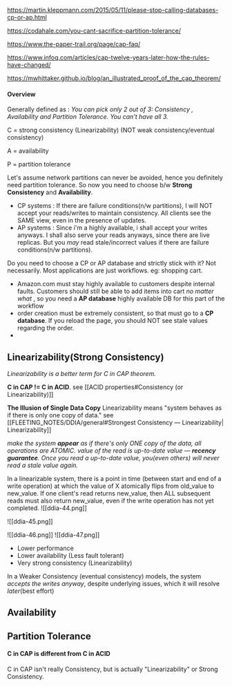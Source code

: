 https://martin.kleppmann.com/2015/05/11/please-stop-calling-databases-cp-or-ap.html


https://codahale.com/you-cant-sacrifice-partition-tolerance/

https://www.the-paper-trail.org/page/cap-faq/

https://www.infoq.com/articles/cap-twelve-years-later-how-the-rules-have-changed/

https://mwhittaker.github.io/blog/an_illustrated_proof_of_the_cap_theorem/

#### Overview
Generally defined as : _You can pick only 2 out of 3: Consistency , Availability and Partition Tolerance. You can't have all 3._

C = strong consistency (Linearizability) (NOT weak consistency/eventual consistency)

A = availability

P = partition tolerance 

Let's assume network partitions can never be avoided, hence you definitely need partition tolerance. So now you need to choose b/w **Strong Consistency** and **Availability**.
- CP systems : If there are failure conditions(n/w partitions), I will NOT accept your reads/writes to maintain consistency. All clients see the SAME view, even in the presence of updates.
- AP systems : Since i'm a highly available, i shall accept your writes anyways. I shall also serve your reads anyways, since there are live replicas. But you _may_ read stale/incorrect values if there are failure conditions(n/w partitions).

Do you need to choose a CP or AP database and strictly stick with it? Not necessarily. Most applications are just workflows. eg: shopping cart. 
- Amazon.com must stay highly available to customers despite internal faults. Customers should still be able to add items into cart *no matter what* , so you need a **AP database** highly available DB for this part of the workflow
- order creation must be extremely consistent, so that must go to a **CP database**. If you reload the page, you should NOT see stale values regarding the order.
- 

## Linearizability(Strong Consistency)
_Linearizability is a better term for C in CAP theorem._

**C in CAP != C in ACID**. see [[ACID properties#Consistency (or Linearizability)]]

**The Illusion of Single Data Copy**
Linearizability means "system behaves as if there is only one copy of data." see [[FLEETING_NOTES/DDIA/general#Strongest Consistency — Linearizability| Linearizability]]

_make the system **appear** as if there's only ONE copy of the data, all operations are ATOMIC. value of the read is up-to-date value — **recency guarantee**. Once you read a up-to-date value, you(even others) will never read a stale value again._

In a linearizable system, there is a point in time (between start and end of a write operation) at which the value of X atomically flips from old_value to new_value. If one client's read returns new_value,  then ALL subsequent reads must also return new_value, even if the write operation has not yet completed.
![[ddia-44.png]]

![[ddia-45.png]]

![[ddia-46.png]]
![[ddia-47.png]]

- Lower performance
- Lower availability (Less fault tolerant)
- Very strong consistency (Linearizability)

In a Weaker Consistency (eventual consistency) models, the system _accepts the writes anyway_, despite underlying issues, which it will resolve _later_(best effort)
## Availability

## Partition Tolerance


#### C in CAP is different from C in ACID
C in CAP isn't really Consistency, but is actually "Linearizability" or Strong Consistency.


